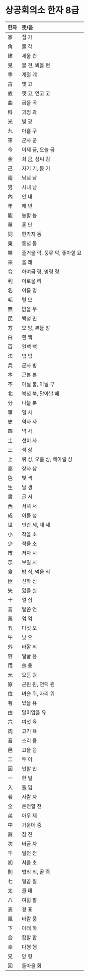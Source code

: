 # 상공회의소 한자 8급

| 한자 | 뜻/음 |
|:---|:---|
| 家 | 집 가 |
| 角 | 뿔 각 |
| 建 | 세울 건 |
| 見 | 볼 견, 뵈올 현 |
| 季 | 계절 계 |
| 古 | 옛 고 |
| 故 | 옛 고, 연고 고 |
| 曲 | 굽을 곡 |
| 科 | 과정 과 |
| 光 | 빛 광 |
| 九 | 아홉 구 |
| 軍 | 군사 군 |
| 今 | 이제 금, 오늘 금 |
| 金 | 쇠 금, 성씨 김 |
| 己 | 자기 기, 몸 기 |
| 南 | 남녘 남 |
| 男 | 사내 남 |
| 內 | 안 내 |
| 年 | 해 년 |
| 能 | 능할 능 |
| 單 | 홑 단 |
| 同 | 한가지 동 |
| 東 | 동녘 동 |
| 樂 | 즐거울 락, 풍류 악, 좋아할 요 |
| 來 | 올 래 |
| 令 | 하여금 령, 명령 령 |
| 利 | 이로울 리 |
| 名 | 이름 명 |
| 毛 | 털 모 |
| 無 | 없을 무 |
| 民 | 백성 민 |
| 方 | 모 방, 본뜰 방 |
| 白 | 흰 백 |
| 百 | 일백 백 |
| 法 | 법 법 |
| 兵 | 군사 병 |
| 本 | 근본 본 |
| 不 | 아닐 불, 아닐 부 |
| 北 | 북녘 북, 달아날 배 |
| 分 | 나눌 분 |
| 事 | 일 사 |
| 史 | 역사 사 |
| 四 | 넉 사 |
| 士 | 선비 사 |
| 三 | 석 삼 |
| 上 | 위 상, 오를 상, 헤아릴 상 |
| 商 | 장사 상 |
| 色 | 빛 색 |
| 生 | 날 생 |
| 書 | 글 서 |
| 西 | 서녘 서 |
| 成 | 이룰 성 |
| 世 | 인간 세, 대 세 |
| 小 | 작을 소 |
| 少 | 적을 소 |
| 市 | 저자 시 |
| 示 | 보일 시 |
| 食 | 밥 식, 먹을 식 |
| 臣 | 신하 신 |
| 失 | 잃을 실 |
| 十 | 열 십 |
| 言 | 말씀 언 |
| 業 | 업 업 |
| 五 | 다섯 오 |
| 午 | 낮 오 |
| 外 | 바깥 외 |
| 容 | 얼굴 용 |
| 用 | 쓸 용 |
| 元 | 으뜸 원 |
| 原 | 근원 원, 언덕 원 |
| 位 | 벼슬 위, 자리 위 |
| 有 | 있을 유 |
| 由 | 말미암을 유 |
| 六 | 여섯 육 |
| 肉 | 고기 육 |
| 音 | 소리 음 |
| 邑 | 고을 읍 |
| 二 | 두 이 |
| 因 | 인할 인 |
| 一 | 한 일 |
| 入 | 들 입 |
| 者 | 사람 자 |
| 全 | 온전할 전 |
| 弟 | 아우 제 |
| 中 | 가운데 중 |
| 眞 | 참 진 |
| 次 | 버금 차 |
| 千 | 일천 천 |
| 初 | 처음 초 |
| 則 | 법칙 칙, 곧 즉 |
| 七 | 일곱 칠 |
| 太 | 클 태 |
| 八 | 여덟 팔 |
| 表 | 겉 표 |
| 風 | 바람 풍 |
| 下 | 아래 하 |
| 合 | 합할 합 |
| 幸 | 다행 행 |
| 兄 | 맏 형 |
| 回 | 돌아올 회 |